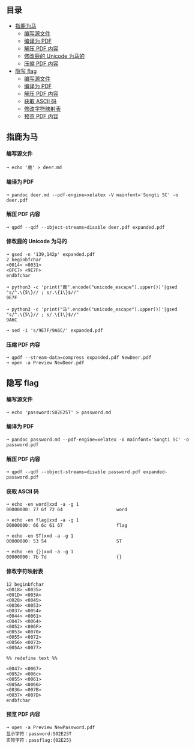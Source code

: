 ## 目录
- [指鹿为马](#指鹿为马)
    - [编写源文件](#编写源文件)
    - [编译为 PDF](#编译为-PDF)
    - [解压 PDF 内容](#解压-PDF-内容)
    - [修改鹿的 Unicode 为马的](#修改鹿的-Unicode-为马的)
    - [压缩 PDF 内容](#压缩-PDF-内容)
- [隐写 flag](#隐写-flag)
    - [编写源文件](#编写源文件)
    - [编译为 PDF](#编译为-PDF)
    - [解压 PDF 内容](#解压-PDF-内容)
    - [获取 ASCII 码](#获取-ASCII-码)
    - [修改字符映射表](#修改字符映射表)
    - [预览 PDF 内容](#预览-PDF-内容)

## 指鹿为马
#### 编写源文件
```
➜ echo '鹿' > deer.md
```

#### 编译为 PDF
```
➜ pandoc deer.md --pdf-engine=xelatex -V mainfont='Songti SC' -o deer.pdf
```

#### 解压 PDF 内容
```
➜ qpdf --qdf --object-streams=disable deer.pdf expanded.pdf
```

#### 修改鹿的 Unicode 为马的
```
➜ gsed -n '139,142p' expanded.pdf
2 beginbfchar
<0014> <0031>
<0FC7> <9E7F>
endbfchar

➜ python3 -c 'print("鹿".encode("unicode_escape").upper())'|gsed "s/^.\{5\}// ; s/.\{1\}$//"
9E7F

➜ python3 -c 'print("马".encode("unicode_escape").upper())'|gsed "s/^.\{5\}// ; s/.\{1\}$//"
9A6C

➜ sed -i 's/9E7F/9A6C/' expanded.pdf
```

#### 压缩 PDF 内容
```
➜ qpdf --stream-data=compress expanded.pdf NewDeer.pdf
➜ open -a Preview NewDeer.pdf
```

## 隐写 flag
#### 编写源文件
```
➜ echo 'password:S02E25T' > password.md
```

#### 编译为 PDF
```
➜ pandoc password.md --pdf-engine=xelatex -V mainfont='Songti SC' -o password.pdf
```

#### 解压 PDF 内容
```
➜ qpdf --qdf --object-streams=disable password.pdf expanded-password.pdf
```

#### 获取 ASCII 码
```
➜ echo -en word|xxd -a -g 1
00000000: 77 6f 72 64                    word

➜ echo -en flag|xxd -a -g 1
00000000: 66 6c 61 67                    flag

➜ echo -en ST|xxd -a -g 1
00000000: 53 54                          ST

➜ echo -en {}|xxd -a -g 1
00000000: 7b 7d                          {}
```

#### 修改字符映射表
```
12 beginbfchar
<0018> <0035>
<001D> <003A>
<0028> <0045>
<0036> <0053>
<0037> <0054>
<0044> <0061>
<0047> <0064>
<0052> <006F>
<0053> <0070>
<0055> <0072>
<0056> <0073>
<005A> <0077>

%% redefine text %%

<0047> <0067>
<0052> <006c>
<0055> <0061>
<005A> <0066>
<0036> <007B>
<0037> <007D>
endbfchar
```

#### 预览 PDF 内容
```
➜ open -a Preview NewPassword.pdf
显示字符：password:S02E25T
实际字符：passflag:{02E25}
```